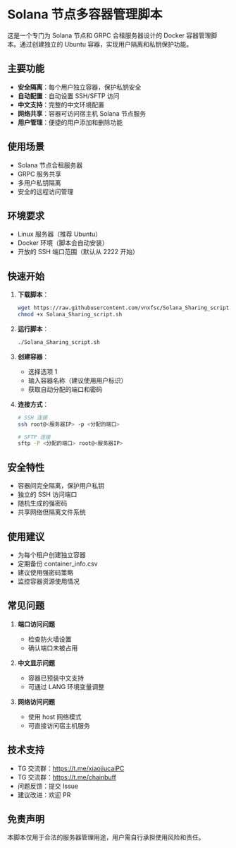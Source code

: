 # Solana 节点多容器管理脚本

这是一个专门为 Solana 节点和 GRPC 合租服务器设计的 Docker 容器管理脚本。通过创建独立的 Ubuntu 容器，实现用户隔离和私钥保护功能。

## 主要功能

- **安全隔离**：每个用户独立容器，保护私钥安全
- **自动配置**：自动设置 SSH/SFTP 访问
- **中文支持**：完整的中文环境配置
- **网络共享**：容器可访问宿主机 Solana 节点服务
- **用户管理**：便捷的用户添加和删除功能

## 使用场景

- Solana 节点合租服务器
- GRPC 服务共享
- 多用户私钥隔离
- 安全的远程访问管理

## 环境要求

- Linux 服务器（推荐 Ubuntu）
- Docker 环境（脚本会自动安装）
- 开放的 SSH 端口范围（默认从 2222 开始）

## 快速开始

1. **下载脚本**：
   ```bash
   wget https://raw.githubusercontent.com/vnxfsc/Solana_Sharing_script/refs/heads/main/Solana_Sharing_script.sh
   chmod +x Solana_Sharing_script.sh
   ```

2. **运行脚本**：
   ```bash
   ./Solana_Sharing_script.sh
   ```

3. **创建容器**：
   - 选择选项 1
   - 输入容器名称（建议使用用户标识）
   - 获取自动分配的端口和密码

4. **连接方式**：
   ```bash
   # SSH 连接
   ssh root@<服务器IP> -p <分配的端口>
   
   # SFTP 连接
   sftp -P <分配的端口> root@<服务器IP>
   ```

## 安全特性

- 容器间完全隔离，保护用户私钥
- 独立的 SSH 访问端口
- 随机生成的强密码
- 共享网络但隔离文件系统

## 使用建议

- 为每个租户创建独立容器
- 定期备份 container_info.csv
- 建议使用强密码策略
- 监控容器资源使用情况

## 常见问题

1. **端口访问问题**
   - 检查防火墙设置
   - 确认端口未被占用

2. **中文显示问题**
   - 容器已预装中文支持
   - 可通过 LANG 环境变量调整

3. **网络访问问题**
   - 使用 host 网络模式
   - 可直接访问宿主机服务

## 技术支持

- TG 交流群：https://t.me/xiaojiucaiPC
- TG 交流群：https://t.me/chainbuff
- 问题反馈：提交 Issue
- 建议改进：欢迎 PR


## 免责声明

本脚本仅用于合法的服务器管理用途，用户需自行承担使用风险和责任。 
